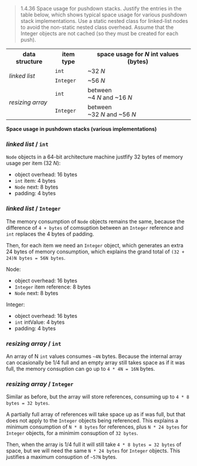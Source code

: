 > 1.4.36 Space usage for pushdown stacks. Justify the entries in the table below, which
> shows typical space usage for various pushdown stack implementations. Use a static
> nested class for linked-list nodes to avoid the non-static nested class overhead. Assume
> that the Integer objects are not cached (so they must be created for each push).

<table>
    <th>data structure</th>
    <th>item type</th>
    <th>space usage for <em>N</em> int values (bytes)</th>
  </tr>

  <tr>
    <td rowspan="2"><em>linked list</em></td>
    <td><code>int</code></td>
    <td>~32 <em>N</em></td>
  </tr>

  <tr>
    <td><code>Integer</code></td>
    <td>~56 <em>N</em></td>
  </tr>

  <tr>
    <td rowspan="2"><em>resizing array</em></td>
    <td><code>int</code></td>
    <td>between<br/>~4 <em>N</em> and ~16 <em>N</em></td>
  </tr>

  <tr>
    <td><code>Integer</code></td>
    <td>between<br/>~32 <em>N</em> and ~56 <em>N</em></td>
  </tr>
</table>

__Space usage in pushdown stacks (various implementations)__

### _linked list_ / `int`

`Node` objects in a 64-bit architecture machine justfify 32 bytes of memory usage per item (32 _N_):

- object overhead: 16 bytes
- `int` item: 4 bytes
- `Node` next: 8 bytes
- padding: 4 bytes

### _linked list_ / `Integer`

The memory consumption of `Node` objects remains the same, because the difference of `4 + bytes` of comsuption between an `Integer` reference and `int` replaces the 4 bytes of padding.

Then, for each item we need an `Integer` object, which generates an extra 24 bytes of memory consumption, which explains the grand total of `(32 + 24)N bytes = 56N bytes`.


Node:
  - object overhead: 16 bytes
  - `Integer` item reference: 8 bytes
  - `Node` next: 8 bytes

Integer:
  - object overhead: 16 bytes
  - `int` intValue: 4 bytes
  - padding: 4 bytes

### _resizing array_ / `int`

An array of N `int` values consumes `~4N` bytes. Because the internal array can ocasionally be 1/4 full and an empty array still takes space as if it was full, the memory consuption can go up to `4 * 4N = 16N` bytes.

### _resizing array_ / `Integer`

Similar as before, but the array will store references, consuming up to `4 * 8 bytes = 32 bytes`.

A partially full array of references will take space up as if was full, but that does not apply to the `Integer` objects being referenced.  This explains a minimum consumption of `N * 8 bytes` for references, plus `N * 24 bytes` for `Integer` objects, for a minimim consuption of `32 bytes`.

Then, when the array is 1/4 full it will still take `4 * 8 bytes = 32 bytes` of space, but we will need the same `N * 24 bytes` for `Integer` objects. This justifies a maximum consuption of `~57N` bytes.